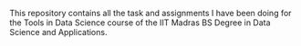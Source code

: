 This repository contains all the task and assignments I have been doing for the Tools in Data Science course of the IIT Madras BS Degree in Data Science and Applications.
